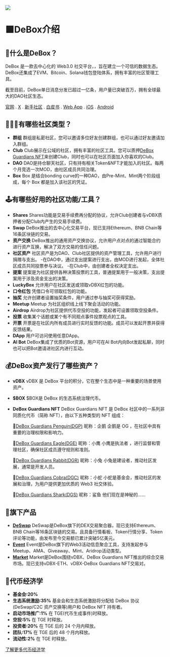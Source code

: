 ![](https://pbs.twimg.com/profile_banners/1512316683674742788/1714896390/1500x500)
# 🟩DeBox介绍 
## 💚什么是DeBox？

DeBox 是一款去中心化的 Web3.0 社交平台，，旨在建立一个可信的数据生态。DeBox还集成了EVM、Bitcoin、Solana钱包登陆体系，拥有丰富的社区管理工具。

截至目前，DeBox单日消息分发已超过一亿条，用户量已突破百万，拥有全球最大的DAO社区生态。

[官网](https://debox.pro/) . [X](https://x.com/DeBox_Social) . [新手社区](https://m.debox.pro/group?id=l3izdfzd&code=pPqfwLTG) . [白皮书](https://docs.debox.pro/whitepaper/) . [Web App](https://app.debox.pro/) . [iOS](https://apps.apple.com/us/app/debox-global/id6444485220) . [Android](https://play.google.com/store/apps/details?id=com.tm.security.wallet) 
## 👩‍👧‍👦有哪些社区类型？

- **群组**
  群组是私密社区，您可以邀请多位好友创建群组，也可以通过好友邀请加入群组。
- **Club**
  Club展示在公域的社区，拥有丰富的社区工具。您可以质押[DeBox Guardians NFT](https://opensea.io/debox-pro/created)来创建Club，同时也可以在社区页面加入你喜欢的Club。
- **DAO**
  DAO是持仓聊天社区，只有持有相关Token&NFT才能加入的社区。每两个月竞选一次MOD，由社区成员共同治理。
- **Box**
  Box 是结合bonding curve的一种DAO，由Pre-Mint、Mint两个阶段组成，每个 Box 都是加入该社区的凭证。

## 🕹有哪些好用的社区功能/工具？

- **Shares**
  Shares功能是交易手续费再分配的协议，允许Club创建者与vDBX质押者分配Club内产生的交易手续费。
- **Swap**
  DeBox推出的去中心化交易平台，现已支持Ethereum、BNB Chain等16条区块链的交易。
- **资产交换**
  DeBox推出的通用资产交换协议，允许用户点对点的通过智能合约进行资产互换，解决了双方交易的信任问题。
- **社区资产**
  社区资产是为DAO、Club社区提供的资产管理工具，允许用户进行捐赠与支出。
  -在DAO中，通过支出提案进行支出，由MOD进行发起，全体社区成员共同投票参与决议。
  -在Club中，由创建者全权决定支出。
- **提案**
  提案是为社区提供各种决策投票的工具，普通提案用于一般决策，支出提案用于涉及资金支出的决策。
- **LuckyBox**
  允许用户在社区发送或领取vDBX红包的功能。
- **口令红包**
  凭借口令可领取红包的功能。
- **抽奖**
  允许创建者设置抽奖条件，用户通过参与抽奖可获得奖励。
- **Meetup**
  Meetup 为社区组织线上线下聚会活动的功能。
- **Airdrop**
  Airdrop为社区提供代币空投的功能，发起者可设置领取空投条件。
- **投票**
  收集某个话题或某个有不同观点事件投票观点的工具。
- **开票**
  开票是在社区内所有成员进行实时反馈的功能。成员可以发起开票并获得反馈结果。
- **DApp**
  用户可访问使用任意DApp。
- **AI Bot**
  DeBox集成了优质的Bot资源，用户可在AI Bot内向Bot发起私聊，同时也可以把Bot邀请进社区内进行互动。

## 💰DeBox资产发行了哪些资产？

- **vDBX**
  vDBX 是 DeBox 平台的积分，它在整个生态中是一种重要的场景使用资产。
- **$BOX**
  $BOX是 DeBox 的生态系统治理代币。
- **DeBox Guardians NFT**
DeBox Guardians NFT 是 DeBox 社区中的一系列非同质化代币（简称 NFT），由以下五种类型的 NFT 组成：

   🐧[DeBox Guardians Penguin\(DGP\)](https://opensea.io/collection/debox-guardians-penguin)
  昵称：企鹅  企鹅是 OG ，在社区中具有重要的治理权限和影响力。
  
   🦅[DeBox Guardians Eagle(DGE)](https://opensea.io/collection/debox-guardians-eagle)
  昵称：小鹰  小鹰是执法者 ，进行监督和管理社区，确保社区成员遵守规则和准则。
  
   🐰[DeBox Guardians Rabbit(DGR)](https://opensea.io/collection/debox-guardians-rabbit-official)
  昵称：小兔  小兔是建设者，推动社区发展，通常是开发人员。
  
   🐍[DeBox Guardians Cobra(DGC)](https://opensea.io/collection/debox-guardians-cobra)
  昵称：小蛇  小蛇是基金会，推动社区的发展和治理，为用户提供更加优质的 Web3 社交体验。
  
   🦈[DeBox Guardians Shark(DGS)](https://opensea.io/collection/debox-guardians-shark-official)
  昵称：鲨鱼  他们现在是神秘的……

## 🔮旗下产品

- **[DeSwap](https://deswap.pro/)**
  DeSwap是DeBox旗下的DEX交易聚合器，现已支持Ethereum、BNB Chain等16条区块链的交易。且具备行情看板、Token行情分享、Token评论等功能，由发布至今交易额已累计突破5亿美元。
- **[Event](https://debox.pro/event/)**
  Event是DeBox旗下的Web3活动信息聚合工具，支持发起参与Meetup、AMA、Giveaway、Mint、Aridrop活动类型。
- **[Market](https://debox.pro/vdbx)**
  Market是DeBox围绕vDBX、DeBox Guardians NFT推出的综合交易市场。现已支持vDBX-ETH、vDBX-DeBox Guardians NFT交易对。
  
## 🚀代币经济学

- **基金会:20%**
- **生态系统激励:35%**
  基金会和生态系统激励将分配给 DeBox 协议(DeSwap/C2C 资产交换等)用户和 DeBox
  NFT 持有者。
- **启动市场推广:1%**
  在 TGE(代币生成事件)时释放。
- **空投:5%**
  在 TGE 时释放。
- **投资者:20%**
  在 TGE 后的 24 个月内释放。
- **团队:17%**
  在 TGE 后的 48 个月内释放。
- **流动性:2%**
  在 TGE 时释放。

[了解更多代币经济学](https://x.com/DeBox_Social/status/1832996480900300911)

<!--

**Here are some ideas to get you started:**

🙋‍♀️ A short introduction - what is your organization all about?
🌈 Contribution guidelines - how can the community get involved?
👩‍💻 Useful resources - where can the community find your docs? Is there anything else the community should know?
🍿 Fun facts - what does your team eat for breakfast?
🧙 Remember, you can do mighty things with the power of [Markdown](https://docs.github.com/github/writing-on-github/getting-started-with-writing-and-formatting-on-github/basic-writing-and-formatting-syntax)
-->
